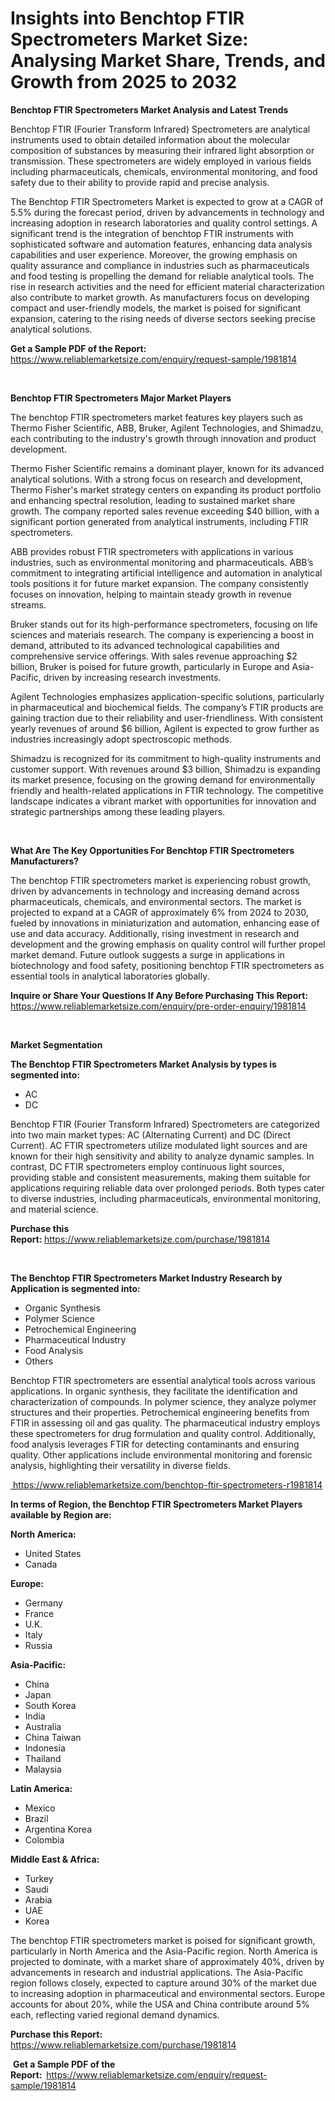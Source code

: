 <p><h1>Insights into Benchtop FTIR Spectrometers Market Size: Analysing Market Share, Trends, and Growth from 2025 to 2032</h1></p><p><strong>Benchtop FTIR Spectrometers Market Analysis and Latest Trends</strong></p>
<p><p>Benchtop FTIR (Fourier Transform Infrared) Spectrometers are analytical instruments used to obtain detailed information about the molecular composition of substances by measuring their infrared light absorption or transmission. These spectrometers are widely employed in various fields including pharmaceuticals, chemicals, environmental monitoring, and food safety due to their ability to provide rapid and precise analysis.</p><p>The Benchtop FTIR Spectrometers Market is expected to grow at a CAGR of 5.5% during the forecast period, driven by advancements in technology and increasing adoption in research laboratories and quality control settings. A significant trend is the integration of benchtop FTIR instruments with sophisticated software and automation features, enhancing data analysis capabilities and user experience. Moreover, the growing emphasis on quality assurance and compliance in industries such as pharmaceuticals and food testing is propelling the demand for reliable analytical tools. The rise in research activities and the need for efficient material characterization also contribute to market growth. As manufacturers focus on developing compact and user-friendly models, the market is poised for significant expansion, catering to the rising needs of diverse sectors seeking precise analytical solutions.</p></p>
<p><strong>Get a Sample PDF of the Report:&nbsp;</strong> <a href="https://www.reliablemarketsize.com/enquiry/request-sample/1981814?utm_campaign=1133&utm_medium=2&utm_source=Github&utm_content=ia&utm_term=16042025&utm_id=benchtop-ftir-spectrometers">https://www.reliablemarketsize.com/enquiry/request-sample/1981814</a></p>
<p>&nbsp;</p>
<p><strong>Benchtop FTIR Spectrometers Major Market Players</strong></p>
<p><p>The benchtop FTIR spectrometers market features key players such as Thermo Fisher Scientific, ABB, Bruker, Agilent Technologies, and Shimadzu, each contributing to the industry's growth through innovation and product development.</p><p>Thermo Fisher Scientific remains a dominant player, known for its advanced analytical solutions. With a strong focus on research and development, Thermo Fisher's market strategy centers on expanding its product portfolio and enhancing spectral resolution, leading to sustained market share growth. The company reported sales revenue exceeding $40 billion, with a significant portion generated from analytical instruments, including FTIR spectrometers.</p><p>ABB provides robust FTIR spectrometers with applications in various industries, such as environmental monitoring and pharmaceuticals. ABB’s commitment to integrating artificial intelligence and automation in analytical tools positions it for future market expansion. The company consistently focuses on innovation, helping to maintain steady growth in revenue streams.</p><p>Bruker stands out for its high-performance spectrometers, focusing on life sciences and materials research. The company is experiencing a boost in demand, attributed to its advanced technological capabilities and comprehensive service offerings. With sales revenue approaching $2 billion, Bruker is poised for future growth, particularly in Europe and Asia-Pacific, driven by increasing research investments.</p><p>Agilent Technologies emphasizes application-specific solutions, particularly in pharmaceutical and biochemical fields. The company’s FTIR products are gaining traction due to their reliability and user-friendliness. With consistent yearly revenues of around $6 billion, Agilent is expected to grow further as industries increasingly adopt spectroscopic methods.</p><p>Shimadzu is recognized for its commitment to high-quality instruments and customer support. With revenues around $3 billion, Shimadzu is expanding its market presence, focusing on the growing demand for environmentally friendly and health-related applications in FTIR technology. The competitive landscape indicates a vibrant market with opportunities for innovation and strategic partnerships among these leading players.</p></p>
<p>&nbsp;</p>
<p><strong>What Are The Key Opportunities For Benchtop FTIR Spectrometers Manufacturers?</strong></p>
<p><p>The benchtop FTIR spectrometers market is experiencing robust growth, driven by advancements in technology and increasing demand across pharmaceuticals, chemicals, and environmental sectors. The market is projected to expand at a CAGR of approximately 6% from 2024 to 2030, fueled by innovations in miniaturization and automation, enhancing ease of use and data accuracy. Additionally, rising investment in research and development and the growing emphasis on quality control will further propel market demand. Future outlook suggests a surge in applications in biotechnology and food safety, positioning benchtop FTIR spectrometers as essential tools in analytical laboratories globally.</p></p>
<p><strong>Inquire or Share Your Questions If Any Before Purchasing This Report:</strong> <a href="https://www.reliablemarketsize.com/enquiry/pre-order-enquiry/1981814?utm_campaign=1133&utm_medium=2&utm_source=Github&utm_content=ia&utm_term=16042025&utm_id=benchtop-ftir-spectrometers">https://www.reliablemarketsize.com/enquiry/pre-order-enquiry/1981814</a></p>
<p>&nbsp;</p>
<p><strong>Market Segmentation</strong></p>
<p><strong>The Benchtop FTIR Spectrometers Market Analysis by types is segmented into:</strong></p>
<p><ul><li>AC</li><li>DC</li></ul></p>
<p><p>Benchtop FTIR (Fourier Transform Infrared) Spectrometers are categorized into two main market types: AC (Alternating Current) and DC (Direct Current). AC FTIR spectrometers utilize modulated light sources and are known for their high sensitivity and ability to analyze dynamic samples. In contrast, DC FTIR spectrometers employ continuous light sources, providing stable and consistent measurements, making them suitable for applications requiring reliable data over prolonged periods. Both types cater to diverse industries, including pharmaceuticals, environmental monitoring, and material science.</p></p>
<p><strong>Purchase this Report:&nbsp;</strong><a href="https://www.reliablemarketsize.com/purchase/1981814?utm_campaign=1133&utm_medium=2&utm_source=Github&utm_content=ia&utm_term=16042025&utm_id=benchtop-ftir-spectrometers">https://www.reliablemarketsize.com/purchase/1981814</a></p>
<p>&nbsp;</p>
<p><strong>The Benchtop FTIR Spectrometers Market Industry Research by Application is segmented into:</strong></p>
<p><ul><li>Organic Synthesis</li><li>Polymer Science</li><li>Petrochemical Engineering</li><li>Pharmaceutical Industry</li><li>Food Analysis</li><li>Others</li></ul></p>
<p><p>Benchtop FTIR spectrometers are essential analytical tools across various applications. In organic synthesis, they facilitate the identification and characterization of compounds. In polymer science, they analyze polymer structures and their properties. Petrochemical engineering benefits from FTIR in assessing oil and gas quality. The pharmaceutical industry employs these spectrometers for drug formulation and quality control. Additionally, food analysis leverages FTIR for detecting contaminants and ensuring quality. Other applications include environmental monitoring and forensic analysis, highlighting their versatility in diverse fields.</p></p>
<p><a href="https://www.reliablemarketsize.com/benchtop-ftir-spectrometers-r1981814?utm_campaign=1133&utm_medium=2&utm_source=Github&utm_content=ia&utm_term=16042025&utm_id=benchtop-ftir-spectrometers">&nbsp;https://www.reliablemarketsize.com/benchtop-ftir-spectrometers-r1981814</a></p>
<p><strong>In terms of Region, the Benchtop FTIR Spectrometers Market Players available by Region are:</strong></p>
<p>
    <p> <strong> North America: </strong>
        <ul>
            <li>United States</li>
            <li>Canada</li>
        </ul>
        </p> 
    <p> <strong> Europe: </strong>
        <ul>
            <li>Germany</li>
            <li>France</li>
            <li>U.K.</li>
            <li>Italy</li>
            <li>Russia</li>
        </ul>
        </p> 
    <p> <strong> Asia-Pacific: </strong>
        <ul>
            <li>China</li>
            <li>Japan</li>
            <li>South Korea</li>
            <li>India</li>
            <li>Australia</li>
            <li>China Taiwan</li>
            <li>Indonesia</li>
            <li>Thailand</li>
            <li>Malaysia</li>
        </ul>
        </p> 
    <p> <strong> Latin America: </strong>
        <ul>
            <li>Mexico</li>
            <li>Brazil</li>
            <li>Argentina Korea</li>
            <li>Colombia</li>
        </ul>
        </p> 
    <p> <strong> Middle East & Africa: </strong>
        <ul>
            <li>Turkey</li>
            <li>Saudi</li>
            <li>Arabia</li>
            <li>UAE</li>
            <li>Korea</li>
        </ul>
    </p>
    </p>
<p><p>The benchtop FTIR spectrometers market is poised for significant growth, particularly in North America and the Asia-Pacific region. North America is projected to dominate, with a market share of approximately 40%, driven by advancements in research and industrial applications. The Asia-Pacific region follows closely, expected to capture around 30% of the market due to increasing adoption in pharmaceutical and environmental sectors. Europe accounts for about 20%, while the USA and China contribute around 5% each, reflecting varied regional demand dynamics.</p></p>
<p><strong>Purchase this Report: </strong><a href="https://www.reliablemarketsize.com/purchase/1981814?utm_campaign=1133&utm_medium=2&utm_source=Github&utm_content=ia&utm_term=16042025&utm_id=benchtop-ftir-spectrometers">https://www.reliablemarketsize.com/purchase/1981814</a></p>
<p>&nbsp;<strong>Get a Sample PDF of the Report:&nbsp;&nbsp;</strong><a href="https://www.reliablemarketsize.com/enquiry/request-sample/1981814?utm_campaign=1133&utm_medium=2&utm_source=Github&utm_content=ia&utm_term=16042025&utm_id=benchtop-ftir-spectrometers">https://www.reliablemarketsize.com/enquiry/request-sample/1981814</a></p>
<p><strong></strong></p>
<p><p></p><p></p><p></p></p>